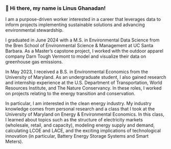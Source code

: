 ### 👋 Hi there, my name is Linus Ghanadan!

I am a purpose-driven worker interested in a career that leverages data to inform projects implementing sustainable solutions and advancing environmental stewardship.

I graduated in June 2024 with a M.S. in Environmental Data Science from the Bren School of Environmental Science & Management at UC Santa Barbara. As a Master’s capstone project, I worked with the outdoor apparel company Darn Tough Vermont to model and visualize their data on greenhouse gas emissions.

In May 2023, I received a B.S. in Environmental Economics from the University of Maryland. As an undergraduate student, I also gained research and internship experience at the U.S. Department of Transportation, World Resources Institute, and The Nature Conservancy. In these roles, I worked on projects relating to the energy transition and conservation.

In particular, I am interested in the clean energy industry. My industry knowledge comes from personal research and a class that I took at the University of Maryland on Energy & Environmental Economics. In this class, I learned about topics such as the structure of electricity markets (wholesale, retail, and capacity), modeling energy supply and demand, calculating LCOE and LACE, and the exciting implications of technological innovation (in particular, Battery Energy Storage Systems and Smart Meters).

<!--
**linusghanadan/linusghanadan** is a ✨ _special_ ✨ repository because its `README.md` (this file) appears on your GitHub profile.

Here are some ideas to get you started:

- 🔭 I’m currently working on ...
- 🌱 I’m currently learning ...
- 👯 I’m looking to collaborate on ...
- 🤔 I’m looking for help with ...
- 💬 Ask me about ...
- 📫 How to reach me: ...
- 😄 Pronouns: ...
- ⚡ Fun fact: ...
-->
